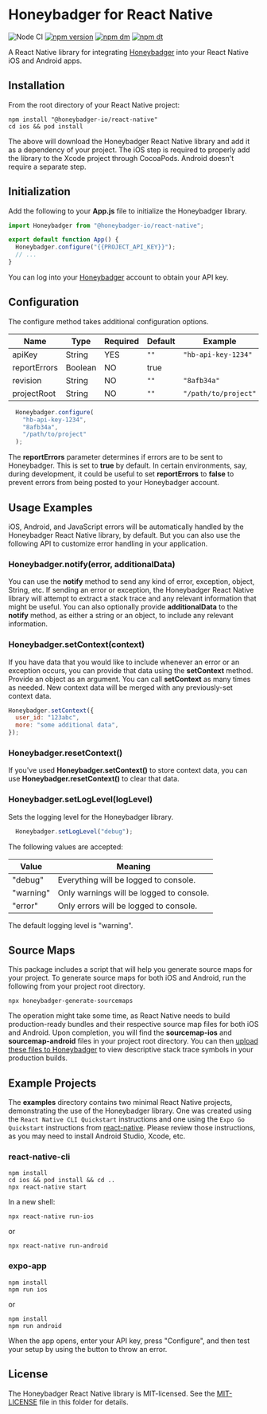 # Honeybadger for React Native
![Node CI](https://github.com/honeybadger-io/honeybadger-js/workflows/Node%20CI/badge.svg)
[![npm version](https://badge.fury.io/js/%40honeybadger-io%2Freact-native.svg)](https://badge.fury.io/js/%40honeybadger-io%2Freact-native)
[![npm dm](https://img.shields.io/npm/dm/@honeybadger-io/react-native)](https://www.npmjs.com/package/@honeybadger-io/react-native)
[![npm dt](https://img.shields.io/npm/dt/@honeybadger-io/react-native)](https://www.npmjs.com/package/@honeybadger-io/react-native)

A React Native library for integrating [Honeybadger](https://honeybadger.io) into your React Native iOS and Android apps.

## Installation

From the root directory of your React Native project:

```shell
npm install "@honeybadger-io/react-native"
cd ios && pod install
```

The above will download the Honeybadger React Native library and add it as a dependency of your project. The iOS step is required to properly add the library to the Xcode project through CocoaPods. Android doesn't require a separate step.

## Initialization

Add the following to your **App.js** file to initialize the Honeybadger library.

```js
import Honeybadger from "@honeybadger-io/react-native";

export default function App() {
  Honeybadger.configure("{{PROJECT_API_KEY}}");
  // ...
}
```

You can log into your [Honeybadger](https://honeybadger.io) account to obtain your API key.


## Configuration

The configure method takes additional configuration options.

| Name         | Type    | Required | Default | Example              |
|--------------|---------|----------|---------|----------------------|
| apiKey       | String  | YES      | `""`    | `"hb-api-key-1234"`  |
| reportErrors | Boolean | NO       | true    |                      |
| revision     | String  | NO       | `""`    | `"8afb34a"`          |
| projectRoot  | String  | NO       | `""`    | `"/path/to/project"` |

```js
  Honeybadger.configure(
    "hb-api-key-1234",
    "8afb34a",
    "/path/to/project"
  );
```

The **reportErrors** parameter determines if errors are to be sent to Honeybadger. This is set to **true** by default. In certain environments, say, during development, it could be useful to set **reportErrors** to **false** to prevent errors from being posted to your Honeybadger account.


## Usage Examples

iOS, Android, and JavaScript errors will be automatically handled by the Honeybadger React Native library, by default. But you can also use the following API to customize error handling in your application.

### Honeybadger.notify(error, additionalData)

You can use the **notify** method to send any kind of error, exception, object, String, etc. If sending an error or exception, the Honeybadger React Native library will attempt to extract a stack trace and any relevant information that might be useful. You can also optionally provide **additionalData** to the **notify** method, as either a string or an object, to include any relevant information.

### Honeybadger.setContext(context)

If you have data that you would like to include whenever an error or an exception occurs, you can provide that data using the **setContext** method. Provide an object as an argument. You can call **setContext** as many times as needed. New context data will be merged with any previously-set context data.

```js
Honeybadger.setContext({
  user_id: "123abc",
  more: "some additional data",
});
```

### Honeybadger.resetContext()

If you've used **Honeybadger.setContext()** to store context data, you can use **Honeybadger.resetContext()** to clear that data.

### Honeybadger.setLogLevel(logLevel)

Sets the logging level for the Honeybadger library. 

```js
  Honeybadger.setLogLevel("debug");
```

The following values are accepted:

| Value     | Meaning                                  |
|-----------|------------------------------------------|
| "debug"   | Everything will be logged to console.    |
| "warning" | Only warnings will be logged to console. |
| "error"   | Only errors will be logged to console.   |

The default logging level is "warning".

## Source Maps

This package includes a script that will help you generate source maps for your project. To generate source maps for both iOS and Android, run the following from your project root directory.

```shell
npx honeybadger-generate-sourcemaps
```

The operation might take some time, as React Native needs to build production-ready bundles and their respective source map files for both iOS and Android. Upon completion, you will find the **sourcemap-ios** and **sourcemap-android** files in your project root directory. You can then [upload these files to Honeybadger](https://docs.honeybadger.io/lib/javascript/guides/using-source-maps.html) to view descriptive stack trace symbols in your production builds.

## Example Projects

The **examples** directory contains two minimal React Native projects, demonstrating the use of the Honeybadger library. One was created using the `React Native CLI Quickstart` instructions and one using the `Expo Go Quickstart` instructions from [react-native](https://reactnative.dev/docs/environment-setup). Please review those instructions, as you may need to install Android Studio, Xcode, etc. 

### react-native-cli
```shell
npm install
cd ios && pod install && cd ..
npx react-native start
```
In a new shell:
```
npx react-native run-ios
```
or
```
npx react-native run-android
```

### expo-app
```shell
npm install
npm run ios
```
or
```
npm install
npm run android
```

When the app opens, enter your API key, press "Configure", and then test your setup by using the button to throw an error. 

## License

The Honeybadger React Native library is MIT-licensed. See the [MIT-LICENSE](./MIT-LICENSE) file in this folder for details.
